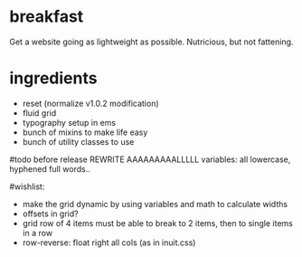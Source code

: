 breakfast
=========
Get a website going as lightweight as possible. Nutricious, but not fattening.

ingredients
================
- reset (normalize v1.0.2 modification)
- fluid grid
- typography setup in ems
- bunch of mixins to make life easy
- bunch of utility classes to use

#todo before release
REWRITE AAAAAAAAALLLLL variables: all lowercase, hyphened full words..

#wishlist:
- make the grid dynamic by using variables and math to calculate widths
- offsets in grid?
- grid row of 4 items must be able to break to 2 items, then to single items in a row
- row-reverse: float right all cols (as in inuit.css)
